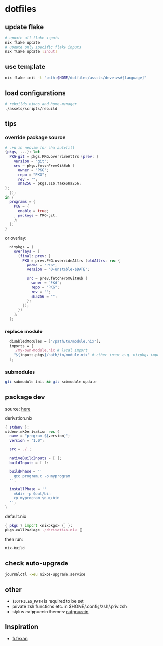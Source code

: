 # dotfiles

## update flake

```bash
# update all flake inputs
nix flake update
# update only specific flake inputs
nix flake update [input]
```

## use template

```bash
nix flake init -t "path:$HOME/dotfiles/assets/devenvs#[language]"
```

## load configurations

```bash
# rebuilds nixos and home-manager
./assets/scripts/rebuild
```

## tips

### override package source

```nix
# ,+ü in neovim for sha autofill
{pkgs, ...}: let
  PKG-git = pkgs.PKG.overrideAttrs (prev: {
    version = "git";
    src = pkgs.fetchFromGitHub {
      owner = "PKG";
      repo = "PKG";
      rev = "";
      sha256 = pkgs.lib.fakeSha256;  
};
  });
in {
  programs = {
    PKG = {
      enable = true;
      package = PKG-git;
    };
  };
}
```

or overlay:

```nix
  nixpkgs = {
    overlays = [
      (final: prev: {
        PKG = prev.PKG.overrideAttrs (oldAttrs: rec {
          pname = "PKG";
          version = "0-unstable-$DATE";

          src = prev.fetchFromGitHub {
            owner = "PKG";
            repo = "PKG";
            rev = "";
            sha256 = "";
          };
        });
      })
    ];
  };
```

### replace module

```nix
  disabledModules = ["/path/to/module.nix"];
  imports = [
    ./my-own-module.nix # local import
    "${inputs.pkgs}/path/to/module.nix" # other input e.g. nixpkgs import
  ];
```

### submodules

```bash
git submodule init && git submodule update
```

## package dev

source: [here](https://unix.stackexchange.com/questions/717168/how-to-package-my-software-in-nix-or-write-my-own-package-derivation-for-nixpkgs)

derivation.nix

```nix
{ stdenv }:
stdenv.mkDerivation rec {
  name = "program-${version}";
  version = "1.0";

  src = ./.;

  nativeBuildInputs = [ ];
  buildInputs = [ ];

  buildPhase = ''
    gcc program.c -o myprogram
  '';

  installPhase = ''
    mkdir -p $out/bin
    cp myprogram $out/bin
  '';
}
```

default.nix

```nix
{ pkgs ? import <nixpkgs> {} }:
pkgs.callPackage ./derivation.nix {}
```

then run:

```sh
nix-build
```
## check auto-upgrade

```sh
journalctl -xeu nixos-upgrade.service
```

## other

- `$DOTFILES_PATH` is required to be set
- private zsh functions etc. in $HOME/.config/zsh/.priv.zsh
- stylus catppuccin themes: [catppuccin](https://ctp-aui.uncenter.dev)

## Inspiration

- [fufexan](https://github.com/fufexan/dotfiles)
